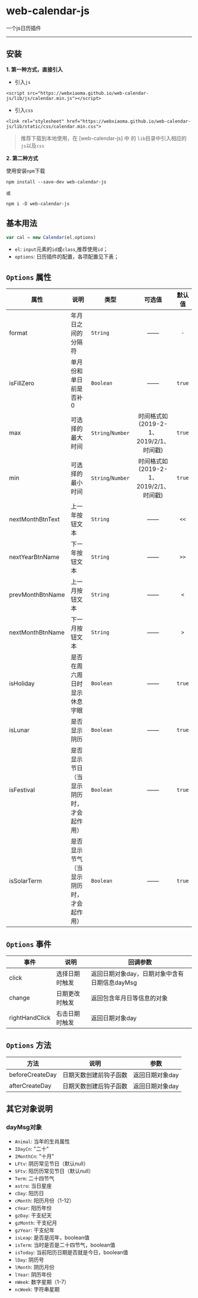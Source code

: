 # web-calendar-js

一个js日历插件

---

## 安装

**1. 第一种方式，直接引入**

- 引入`js`

```
<script src="https://webxiaoma.github.io/web-calendar-js/lib/js/calendar.min.js"></script>
```

- 引入`css`

```
<link rel="stylesheet" href="https://webxiaoma.github.io/web-calendar-js/lib/static/css/calendar.min.css">
```

> 推荐下载到本地使用，在 [web-calendar-js] 中 的 `lib`目录中引入相应的`js`以及`css`


**2. 第二种方式**

使用安装`npm`下载

``` 
npm install --save-dev web-calendar-js

或

npm i -D web-calendar-js
```

## 基本用法

```js
var cal = new Calendar(el,options)
```
- `el`: `input`元素的`id`或`class`,推荐使用`id`；
- `options`: 日历插件的配置，各项配置见下表；

## `Options` 属性

| 属性 | 说明 | 类型 | 可选值 | 默认值 |
| ------ | ------ | ------ |:------:|:------:|  
| format | 年月日之间的分隔符 | `String` | —— | `-` |
| isFillZero | 单月份和单日前是否补0 | `Boolean` | —— | `true` |
| max | 可选择的最大时间 | `String`/`Number` | 时间格式如(2019-2-1、2019/2/1、时间戳) | `true` |
| min | 可选择的最小时间 | `String`/`Number` | 时间格式如(2019-2-1、2019/2/1、时间戳) | `true` |
| nextMonthBtnText | 上一年按钮文本 | `String` | —— | `<<` |
| nextYearBtnName | 下一年按钮文本 | `String` | —— | `>>` |
| prevMonthBtnName | 上一月按钮文本 | `String` | —— | `<`|
| nextMonthBtnName | 下一月按钮文本 | `String` | —— | `>` |
| isHoliday | 是否在周六周日时显示休息字眼 | `Boolean` | —— | `true` |
| isLunar | 是否显示阴历 |  `Boolean`  | —— | `true` |
| isFestival | 是否显示节日（当显示阴历时，才会起作用） |  `Boolean`  | —— | `true` |
| isSolarTerm | 是否显示节气（当显示阴历时，才会起作用） |  `Boolean`  | —— | `true` |


## `Options` 事件

| 事件 | 说明 | 回调参数 |
| ------ | ------ | ------ |
| click | 选择日期时触发 | 返回日期对象day，日期对象中含有日期信息dayMsg |
| change | 日期更改时触发 | 返回包含年月日等信息的对象 | 
| rightHandClick | 右击日期时触发 | 返回日期对象day |


## `Options` 方法

| 方法 | 说明 | 参数 |
| ------ | ------ | ------ |
| beforeCreateDay | 日期天数创建前钩子函数 | 返回日期对象day |
| afterCreateDay | 日期天数创建后钩子函数 | 返回日期对象day | 


## 其它对象说明

### dayMsg对象

- `Animal`: 当年的生肖属性
- `IDayCn`: "二十"
- `IMonthCn`: "十月"
- `LFtv`: 阴历常见节日（默认null）
- `SFtv`: 阳历历常见节日（默认null）
- `Term`: 二十四节气
- `astro`: 当日星座
- `cDay`: 阳历日
- `cMonth`: 阳历月份（1-12）
- `cYear`: 阳历年份
- `gzDay`: 干支纪天
- `gzMonth`: 干支纪月
- `gzYear`: 干支纪年
- `isLeap`: 是否是闰年，boolean值
- `isTerm`: 当时是否是二十四节气，boolean值
- `isToday`: 当前阳历日期是否就是今日，boolean值
- `lDay`: 阴历号
- `lMonth`: 阴历月份
- `lYear`: 阴历年份
- `nWeek`: 数字星期（1-7）
- `ncWeek`: 字符串星期

